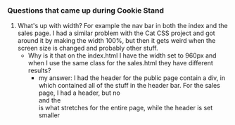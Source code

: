 ### Questions that came up during Cookie Stand

1. What's up with width? For example the nav bar in both the index and the sales page. I had a similar problem with the Cat CSS project and got around it by making the width 100%, but then it gets weird when the screen size is changed and probably other stuff. 
	* Why is it that on the index.html I have the width set to 960px and when I use the same class for the sales.html they have different results?
		* my answer: I had the header for the public page contain a div, in which contained all of the stuff in the header bar. For the sales page, I had a header, but no <div> and the <div> is what stretches for the entire page, while the header is set smaller